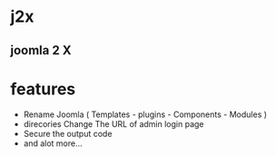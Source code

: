 # j2x
joomla 2 X
------------------
# features
 - Rename Joomla ( Templates - plugins - Components - Modules )   
 - direcories Change The URL of admin login page  
 - Secure the output code
 -  and alot more...
